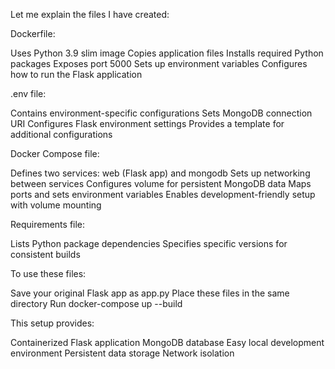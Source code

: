 Let me explain the files I have created:

Dockerfile:

Uses Python 3.9 slim image
Copies application files
Installs required Python packages
Exposes port 5000
Sets up environment variables
Configures how to run the Flask application

.env file:

Contains environment-specific configurations
Sets MongoDB connection URI
Configures Flask environment settings
Provides a template for additional configurations


Docker Compose file:

Defines two services: web (Flask app) and mongodb
Sets up networking between services
Configures volume for persistent MongoDB data
Maps ports and sets environment variables
Enables development-friendly setup with volume mounting


Requirements file:

Lists Python package dependencies
Specifies specific versions for consistent builds

To use these files:

Save your original Flask app as app.py
Place these files in the same directory
Run docker-compose up --build

This setup provides:

Containerized Flask application
MongoDB database
Easy local development environment
Persistent data storage
Network isolation
